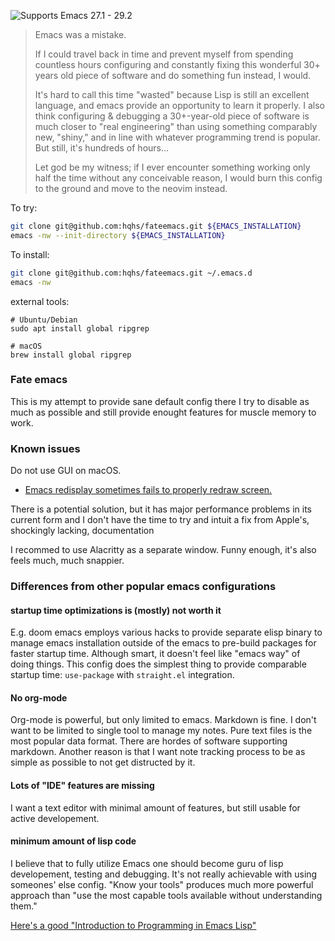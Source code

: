 ![Supports Emacs 27.1 - 29.2](https://img.shields.io/badge/Supports-Emacs_27.1--29.2-blueviolet.svg?style=flat-square&logo=GNU%20Emacs&logoColor=white) 

> Emacs was a mistake.
> 
> If I could travel back in time and prevent myself from spending countless hours configuring and constantly fixing this wonderful 30+ years old piece of software and do something fun instead, I would.
> 
> It's hard to call this time "wasted" because Lisp is still an excellent language, and emacs provide an opportunity to learn it properly. I also think configuring & debugging a 30+-year-old piece of software is much closer to "real engineering" than using something comparably new, "shiny," and in line with whatever programming trend is popular. But still, it's hundreds of hours...
> 
> Let god be my witness; if I ever encounter something working only half the time without any conceivable reason, I would burn this config to the ground and move to the neovim instead.

To try:
```bash
git clone git@github.com:hqhs/fateemacs.git ${EMACS_INSTALLATION}
emacs -nw --init-directory ${EMACS_INSTALLATION}
```
To install: 
```bash
git clone git@github.com:hqhs/fateemacs.git ~/.emacs.d
emacs -nw
```

external tools:
```
# Ubuntu/Debian
sudo apt install global ripgrep
```

```
# macOS
brew install global ripgrep
```

### Fate emacs

This is my attempt to provide sane default config there I try to disable as much as possible and still provide enought features for muscle memory to work.

### Known issues

Do not use GUI on macOS.

- [Emacs redisplay sometimes fails to properly redraw screen.](https://debbugs.gnu.org/cgi/bugreport.cgi?bug=32932)

There is a potential solution, but it has major performance problems in its current form and I don't have the time to try and intuit a fix from Apple's, shockingly lacking, documentation

I recommed to use Alacritty as a separate window. Funny enough, it's also feels much, much snappier.

### Differences from other popular emacs configurations

#### startup time optimizations is (mostly) not worth it

E.g. doom emacs employs various hacks to provide separate elisp binary to manage emacs installation outside of the emacs to pre-build packages for faster startup time. Although smart, it doesn't feel like "emacs way" of doing things. This config does the simplest thing to provide comparable startup time: `use-package` with `straight.el` integration.

#### No org-mode 

Org-mode is powerful, but only limited to emacs. Markdown is fine. I don't want to be limited to single tool to manage my notes. Pure text files is the most popular data format. There are hordes of software supporting markdown. Another reason is that I want note tracking process to be as simple as possible to not get distructed by it.

#### Lots of "IDE" features are missing

I want a text editor with minimal amount of features, but still usable for active developement. 

#### minimum amount of lisp code

I believe that to fully utilize Emacs one should become guru of lisp developement, testing and debugging. It's not really achievable with using someones' else config. "Know your tools" produces much more powerful approach than "use the most capable tools available without understanding them."

[Here's a good "Introduction to Programming in Emacs Lisp"](https://www.gnu.org/software/emacs/manual/html_node/eintr/)



